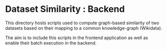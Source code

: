 # Dataset Similarity : Backend
This directory hosts scripts used to compute graph-based similarity of 
two datasets based on their mapping to a common knowledge-graph (Wikidata).

The aim is to include this scripts in the frontend application as well 
as enable their batch execution in the backend. 
